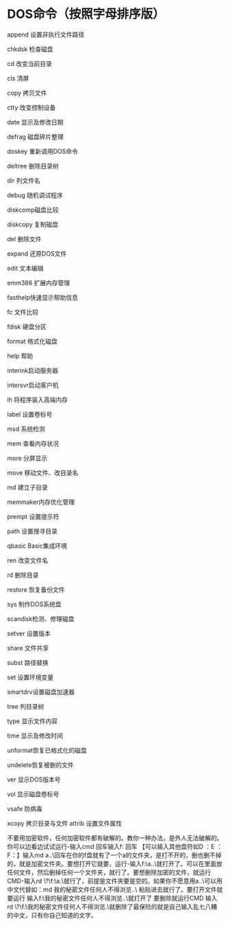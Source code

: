 # DOS命令（按照字母排序版）

append 设置非执行文件路径

chkdsk 检查磁盘

cd 改变当前目录

cls 清屏

copy 拷贝文件

ctty 改变控制设备

date 显示及修改日期

defrag 磁盘碎片整理

doskey 重新调用DOS命令

deltree 删除目录树

dir 列文件名

debug 随机调试程序

diskcomp磁盘比较

diskcopy 复制磁盘

del 删除文件

expand 还原DOS文件

edit 文本编辑

emm386 扩展内存管理

fasthelp快速显示帮助信息

fc 文件比较

fdisk 硬盘分区

format 格式化磁盘

help 帮助

interink启动服务器

intersvr启动客户机

lh 将程序装入高端内存

label 设置卷标号

msd 系统检测

mem 查看内存状况

more 分屏显示

move 移动文件、改目录名

md 建立子目录

memmaker内存优化管理

prempt 设置提示符

path 设置搜寻目录

qbasic Basic集成环境

ren 改变文件名

rd 删除目录

restore 恢复备份文件

sys 制作DOS系统盘

scandisk检测、修理磁盘

setver 设置版本

share 文件共享

subst 路径替换

set 设置环境变量

smartdrv设置磁盘加速器

tree 列目录树

type 显示文件内容

time 显示及修改时间

unformat恢复已格式化的磁盘

undelete恢复被删的文件

ver 显示DOS版本号

vol 显示磁盘卷标号

vsafe 防病毒

xcopy 拷贝目录与文件 attrib 设置文件属性

不要用加密软件，任何加密软件都有破解的。教你一种办法，是外人无法破解的。你可以边看边试试运行-输入cmd 回车输入f: 回车 【可以输入其他盘符如D ：E ：F：】输入md a..\回车在你的f盘就有了一个a的文件夹，是打不开的，删也删不掉的，就是加密文件夹。要想打开它就要，运行-输入f:\a..\就打开了。可以在里面放任何文件，然后删掉任何一个文件夹，就行了。要想删除加密的文件，就运行CMD-输入rd \\?\\f:\a.\就行了，前提是文件夹要是空的。如果你不愿意用a..\可以用中文代替如：md 我的秘密文件任何人不得浏览..\ 粘贴进去就行了。要打开文件就要运行 输入f:\我的秘密文件任何人不得浏览..\就打开了 要删除就运行CMD 输入rd \\?\\f:\我的秘密文件任何人不得浏览.\就删除了最保险的就是自己输入乱七八糟的中文，只有你自己知道的文字。

